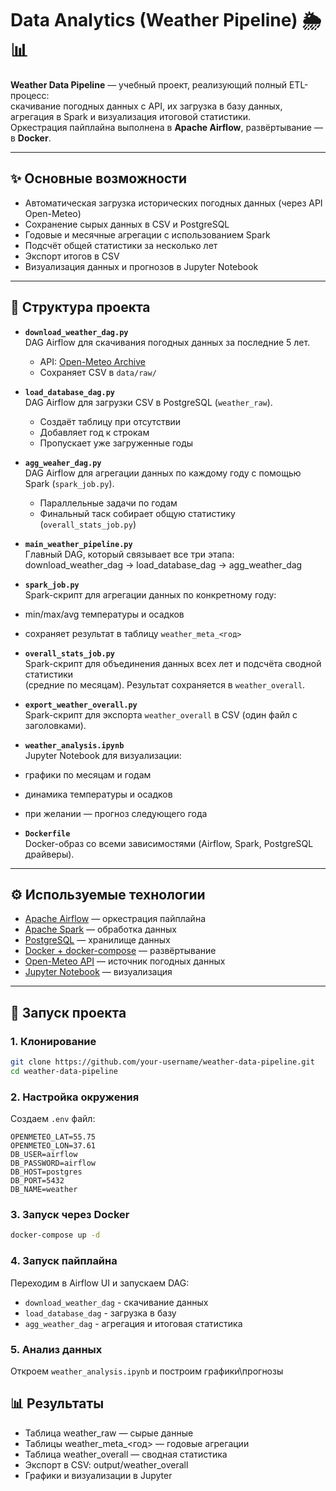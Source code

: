 # Data Analytics (Weather Pipeline) 🌦️📊

**Weather Data Pipeline** — учебный проект, реализующий полный ETL-процесс:  
скачивание погодных данных с API, их загрузка в базу данных, агрегация в Spark и визуализация итоговой статистики.  
Оркестрация пайплайна выполнена в **Apache Airflow**, развёртывание — в **Docker**.

---

## ✨ Основные возможности
- Автоматическая загрузка исторических погодных данных (через API Open-Meteo)  
- Сохранение сырых данных в CSV и PostgreSQL  
- Годовые и месячные агрегации с использованием Spark  
- Подсчёт общей статистики за несколько лет  
- Экспорт итогов в CSV  
- Визуализация данных и прогнозов в Jupyter Notebook  

---

## 📂 Структура проекта

- **`download_weather_dag.py`**  
  DAG Airflow для скачивания погодных данных за последние 5 лет.  
  - API: [Open-Meteo Archive](https://open-meteo.com/)  
  - Сохраняет CSV в `data/raw/`

- **`load_database_dag.py`**  
  DAG Airflow для загрузки CSV в PostgreSQL (`weather_raw`).  
  - Создаёт таблицу при отсутствии  
  - Добавляет год к строкам  
  - Пропускает уже загруженные годы  

- **`agg_weaher_dag.py`**  
  DAG Airflow для агрегации данных по каждому году с помощью Spark (`spark_job.py`).  
  - Параллельные задачи по годам  
  - Финальный таск собирает общую статистику (`overall_stats_job.py`)  

- **`main_weather_pipeline.py`**  
  Главный DAG, который связывает все три этапа: download_weather_dag → load_database_dag → agg_weather_dag

- **`spark_job.py`**  
Spark-скрипт для агрегации данных по конкретному году:  
- min/max/avg температуры и осадков  
- сохраняет результат в таблицу `weather_meta_<год>`

- **`overall_stats_job.py`**  
Spark-скрипт для объединения данных всех лет и подсчёта сводной статистики  
(средние по месяцам). Результат сохраняется в `weather_overall`.

- **`export_weather_overall.py`**  
Spark-скрипт для экспорта `weather_overall` в CSV (один файл с заголовками).

- **`weather_analysis.ipynb`**  
Jupyter Notebook для визуализации:  
- графики по месяцам и годам  
- динамика температуры и осадков  
- при желании — прогноз следующего года  

- **`Dockerfile`**  
Docker-образ со всеми зависимостями (Airflow, Spark, PostgreSQL драйверы).

---

## ⚙️ Используемые технологии
- [Apache Airflow](https://airflow.apache.org/) — оркестрация пайплайна  
- [Apache Spark](https://spark.apache.org/) — обработка данных  
- [PostgreSQL](https://www.postgresql.org/) — хранилище данных  
- [Docker + docker-compose](https://docs.docker.com/) — развёртывание  
- [Open-Meteo API](https://open-meteo.com/) — источник погодных данных  
- [Jupyter Notebook](https://jupyter.org/) — визуализация  

---

## 🚀 Запуск проекта

### 1. Клонирование
```bash
git clone https://github.com/your-username/weather-data-pipeline.git
cd weather-data-pipeline
```

### 2. Настройка окружения
Создаем `.env` файл:
```env
OPENMETEO_LAT=55.75
OPENMETEO_LON=37.61
DB_USER=airflow
DB_PASSWORD=airflow
DB_HOST=postgres
DB_PORT=5432
DB_NAME=weather
```

### 3. Запуск через Docker
```bash
docker-compose up -d
```

### 4. Запуск пайплайна
Переходим в Airflow UI и запускаем DAG:
- `download_weather_dag` - скачивание данных
- `load_database_dag` - загрузка в базу
- `agg_weather_dag` - агрегация и итоговая статистика

### 5. Анализ данных
Откроем `weather_analysis.ipynb` и построим графики\прогнозы

## 📊 Результаты
- Таблица weather_raw — сырые данные
- Таблицы weather_meta_<год> — годовые агрегации
- Таблица weather_overall — сводная статистика
- Экспорт в CSV: output/weather_overall
- Графики и визуализации в Jupyter
